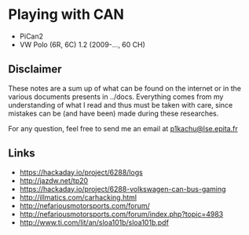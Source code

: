 Playing with CAN
================

- PiCan2
- VW Polo (6R, 6C) 1.2 (2009-..., 60 CH)

## Disclaimer

These notes are a sum up of what can be found on the internet or in the
various documents presents in ../docs.
Everything comes from my understanding of what I read and thus must be taken
with care, since mistakes can be (and have been) made during these researches.

For any question, feel free to send me an email at p1kachu@lse.epita.fr

## Links
- https://hackaday.io/project/6288/logs
- http://jazdw.net/tp20
- https://hackaday.io/project/6288-volkswagen-can-bus-gaming
- http://illmatics.com/carhacking.html
- http://nefariousmotorsports.com/forum/
- http://nefariousmotorsports.com/forum/index.php?topic=4983
- http://www.ti.com/lit/an/sloa101b/sloa101b.pdf
